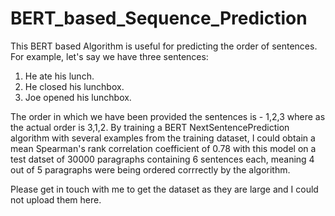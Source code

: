 # BERT_based_Sequence_Prediction
This BERT based Algorithm is useful for predicting the order of sentences. For example, let's say we have three sentences:
1. He ate his lunch.
2. He closed his lunchbox.
3. Joe opened his lunchbox.

The order in which we have been provided the sentences is - 1,2,3 where as the actual order is 3,1,2. 
By training a BERT NextSentencePrediction algorithm with several examples from the training dataset, I could obtain a mean Spearman's rank correlation coefficient of 0.78 with this model on a test datset of 30000 paragraphs containing 6 sentences each, meaning 4 out of 5 paragraphs were being ordered corrrectly by the algorithm. 

Please get in touch with me to get the dataset as they are large and I could not upload them here. 
